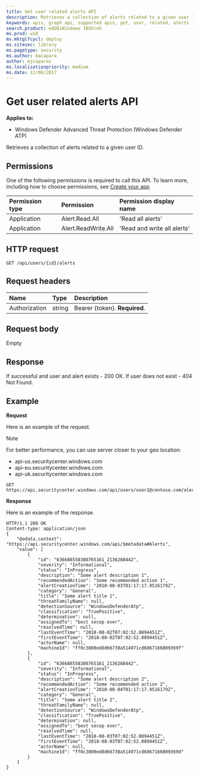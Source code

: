 ```yaml
---
title: Get user related alerts API
description: Retrieves a collection of alerts related to a given user ID.
keywords: apis, graph api, supported apis, get, user, related, alerts
search.product: eADQiWindows 10XVcnh
ms.prod: w10
ms.mktglfcycl: deploy
ms.sitesec: library
ms.pagetype: security
ms.author: macapara
author: mjcaparas
ms.localizationpriority: medium
ms.date: 12/08/2017
---
```


# Get user related alerts API

**Applies to:**

- Windows Defender Advanced Threat Protection (Windows Defender ATP)



Retrieves a collection of alerts related to a given user ID.

## Permissions
One of the following permissions is required to call this API. To learn more, including how to choose permissions, see [Create your app](exposed-apis-windows-defender-advanced-threat-protection-new.md#create-an-app)

Permission type |	Permission	|	Permission display name
:---|:---|:---
Application |	Alert.Read.All |	'Read all alerts'
Application |	Alert.ReadWrite.All |	'Read and write all alerts'

## HTTP request
```
GET /api/users/{id}/alerts
```

## Request headers

Name | Type | Description
:---|:---|:---
Authorization | string | Bearer {token}. **Required**.


## Request body
Empty

## Response
If successful and user and alert exists - 200 OK.
If user does not exist - 404 Not Found.


## Example

**Request**

Here is an example of the request.

>[!NOTE]
>For better performance, you can use server closer to your geo location:
> - api-us.securitycenter.windows.com
> - api-eu.securitycenter.windows.com
> - api-uk.securitycenter.windows.com

```
GET https://api.securitycenter.windows.com/api/users/user1@contoso.com/alerts
```

**Response**

Here is an example of the response.


```
HTTP/1.1 200 OK
Content-type: application/json
{    
	"@odata.context": "https://api.securitycenter.windows.com/api/$metadata#Alerts",
    "value": [
        {
            "id": "636688558380765161_2136280442",
            "severity": "Informational",
            "status": "InProgress",
            "description": "Some alert description 1",
            "recommendedAction": "Some recommended action 1",
            "alertCreationTime": "2018-08-03T01:17:17.9516179Z",
            "category": "General",
            "title": "Some alert title 1",
            "threatFamilyName": null,
            "detectionSource": "WindowsDefenderAtp",
            "classification": "TruePositive",
            "determination": null,
            "assignedTo": "best secop ever",
            "resolvedTime": null,
            "lastEventTime": "2018-08-02T07:02:52.0894451Z",
            "firstEventTime": "2018-08-02T07:02:52.0894451Z",
            "actorName": null,
            "machineId": "ff0c3800ed8d66738a514971cd6867166809369f"
        },
        {
            "id": "636688558380765161_2136280442",
            "severity": "Informational",
            "status": "InProgress",
            "description": "Some alert description 2",
            "recommendedAction": "Some recommended action 2",
            "alertCreationTime": "2018-08-04T01:17:17.9516179Z",
            "category": "General",
            "title": "Some alert title 2",
            "threatFamilyName": null,
            "detectionSource": "WindowsDefenderAtp",
            "classification": "TruePositive",
            "determination": null,
            "assignedTo": "best secop ever",
            "resolvedTime": null,
            "lastEventTime": "2018-08-03T07:02:52.0894451Z",
            "firstEventTime": "2018-08-03T07:02:52.0894451Z",
            "actorName": null,
            "machineId": "ff0c3800ed8d66738a514971cd6867166809369d"
        }
	]
}
```
